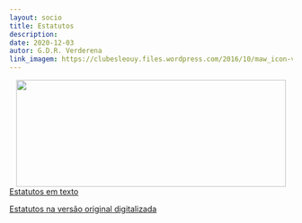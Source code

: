 ```yaml
---
layout: socio
title: Estatutos
description: 
date: 2020-12-03
autor: G.D.R. Verderena
link_imagem: https://clubesleouy.files.wordpress.com/2016/10/maw_icon-vector-blue_20_book_312x214.png?w=640
---
```


<img width=480 height=191
src="https://drive.google.com/file/d/15ak0LZqnS22HJaHPgvwp6lE5lNHlqOJ5/view?usp=sharing" align=left hspace=12 >


<a
href="https://drive.google.com/file/d/1Vo-2IWjxUy8lYmOCV-BAXUqMgwb1uhYx/view?usp=sharing">Estatutos
em texto</a>

<a
href="https://drive.google.com/file/d/10EhEG_vLzlM_gCFJCFy0Q2tQAJttQZMw/view?usp=sharing">Estatutos
na versão original digitalizada</a>
